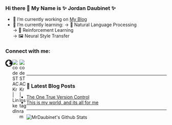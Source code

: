 <!--
**MrDaubinet/MrDaubinet** is a ✨ _special_ ✨ repository because its `README.md` (this file) appears on your GitHub profile.

Here are some ideas to get you started:

- 🔭 I’m currently working on ...
- 🌱 I’m currently learning ...
- 👯 I’m looking to collaborate on ...
- 🤔 I’m looking for help with ...
- 💬 Ask me about ...
- 📫 How to reach me: ...
- 😄 Pronouns: ...
- ⚡ Fun fact: ...
-->

### Hi there 👋 My Name is ✨ Jordan Daubinet ✨ 
- 🔭 I’m currently working on [My Blog](https://mrdaubinet.github.io/)
- 🌱 I’m currently learning: 
  -> 🔣 Natural Language Processing  
  -> 🤖 Reinforcement Learning   
  -> 🖼️ Neural Style Transfer 

### Connect with me:

[<img align="left" alt="codeSTACKr.com" width="22px" src="https://raw.githubusercontent.com/iconic/open-iconic/master/svg/globe.svg" />][website]
[<img align="left" alt="codeSTACKr | LinkedIn" width="22px" src="https://cdn.jsdelivr.net/npm/simple-icons@v3/icons/linkedin.svg" />][linkedin]
[<img align="left" alt="codeSTACKr | Instagram" width="22px" src="https://cdn.jsdelivr.net/npm/simple-icons@v3/icons/instagram.svg" />][instagram]

<br />
<br />

---

### 📕 Latest Blog Posts
<!-- BLOG-POST-LIST:START -->
- [The One True Version Control](https://mrdaubinet.github.io/The-One-True-Version-Control/)
- [This is my world, and its all for me](https://mrdaubinet.github.io/This-is-Me/)
<!-- BLOG-POST-LIST:END -->
---

<img align="left" alt="MrDaubinet's Github Stats" src="https://github-readme-stats.vercel.app/api?username=MrDaubinet&show_icons=true&hide_border=true&count_private=true" />

[website]: https://mrdaubinet.github.io/
[instagram]: https://www.instagram.com/jordan_daubinet/
[linkedin]: https://www.linkedin.com/in/jordan-daubinet/